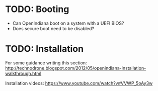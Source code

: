 # TODO: Booting

- Can OpenIndiana boot on a system with a UEFI BIOS?
- Does secure boot need to be disabled?


# TODO: Installation

For some guidance writing this section:
http://technodrone.blogspot.com/2012/05/openindiana-installation-walkthrough.html

Installation videos:
https://www.youtube.com/watch?v#VVWP_5oAy3w
